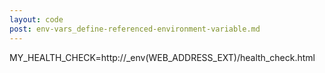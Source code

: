 ```yaml
---
layout: code
post: env-vars_define-referenced-environment-variable.md
---
```



MY&#95;HEALTH&#95;CHECK=http&#58;&#47;&#47;&#95;env&#40;WEB&#95;ADDRESS&#95;EXT&#41;&#47;health&#95;check&#46;html
